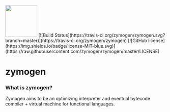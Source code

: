 <img src="http://i.imgur.com/eaiUPIz.png" width="100">
[![Build Status](https://travis-ci.org/zymogen/zymogen.svg?branch=master)](https://travis-ci.org/zymogen/zymogen)
[![GitHub license](https://img.shields.io/badge/license-MIT-blue.svg)](https://raw.githubusercontent.com/zymogen/zymogen/master/LICENSE)

# zymogen

### What is zymogen?

Zymogen aims to be an optimizing interpreter and eventual bytecode compiler + virtual machine for functional languages. 
